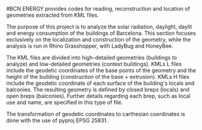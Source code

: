 #BCN ENERGY provides codes for reading, reconstruction and location of geometries extracted from KML files.

The purpose of this project is to analyze the solar radiation, daylight, daylit and energy consumption of the buildings of Barcelona. This section focuses exclusively on the localization and construction of the geometry, while the analysis is run in Rhino Grasshopper, with LadyBug and HoneyBee.

The KML files are divided into high-detailed geometries (buildings to analyze) and low-detailed geometries (context buildings).
KMLs L files include the geodetic coordinates of the base points of the geometry and the height of the building (construction of the base + extrusion).
KMLs H files include the geodetic coordinate of each surface of the building's locals and balconies. The resulting geometry is defined by closed breps (locals) and open breps (balconies). Further details regarding each brep, such as local use and name, are specified in this type of file.

The transformation of geodetic coordinates to carthesian coordinates is done with the use of pyproj EPSG 25831.
